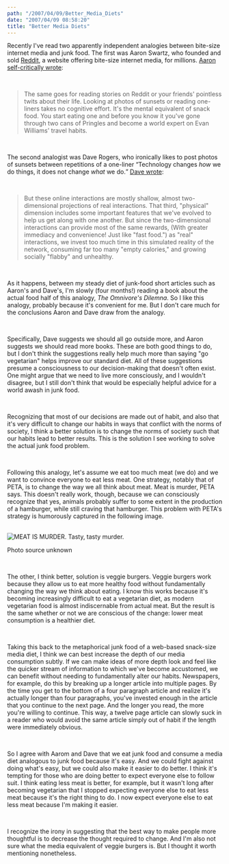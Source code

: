 ```yaml
---
path: "/2007/04/09/Better_Media_Diets" 
date: "2007/04/09 08:58:20" 
title: "Better Media Diets" 
---
```

<p>Recently I've read two apparently independent analogies between bite-size internet media and junk food. The first was Aaron Swartz, who founded and sold <a href="http://reddit.com/">Reddit</a>, a website offering bite-size internet media, for millions. <a href="http://www.aaronsw.com/weblog/everythinggood">Aaron self-critically wrote</a>:</p><br><blockquote><p>The same goes for reading stories on Reddit or your friends' pointless twits about their life. Looking at photos of sunsets or reading one-liners takes no cognitive effort. It's the mental equivalent of snack food. You start eating one and before you know it you've gone through two cans of Pringles and become a world expert on Evan Williams' travel habits.</p></blockquote><br><p>The second analogist was Dave Rogers, who ironically likes to post photos of sunsets between repetitions of a one-liner <q>Technology changes <i>how</i> we do things, it does not change <i>what</i> we do.</q> <a href="http://homepage.mac.com/dave_rogers/GHD03-07.html#note_3188">Dave wrote</a>:</p><br><blockquote><p>But these online interactions are mostly shallow, almost two-dimensional projections of real interactions. That third, "physical" dimension includes some important features that we've evolved to help us get along with one another. But since the two-dimensional interactions can provide most of the same rewards, (With greater immediacy and convenience! Just like "fast food.") as "real" interactions, we invest too much time in this simulated reality of the network, consuming far too many "empty calories," and growing socially "flabby" and unhealthy.</p></blockquote><br><p>As it happens, between my steady diet of junk-food short articles such as Aaron's and Dave's, I'm slowly (four months!) reading a book about the actual food half of this analogy, <cite>The Omnivore's Dilemna</cite>. So I like this analogy, probably because it's convenient for me. But I don't care much for the conclusions Aaron and Dave draw from the analogy.</p><br><p>Specifically, Dave suggests we should all go outside more, and Aaron suggests we should read more books. These are both good things to do, but I don't think the suggestions really help much more than saying "go vegetarian" helps improve our standard diet. All of these suggestions presume a consciousness to our decision-making that doesn't often exist. One might argue that we need to live more consciously, and I wouldn't disagree, but I still don't think that would be especially helpful advice for a world awash in junk food.</p><br><p>Recognizing that most of our decisions are made out of habit, and also that it's very difficult to change our habits in ways that conflict with the norms of society, I think a better solution is to change the norms of society such that our habits lead to better results. This is the solution I see working to solve the actual junk food problem.</p><br><p>Following this analogy, let's assume we eat too much meat (we do) and we want to convince everyone to eat less meat. One strategy, notably that of PETA, is to change the way we all think about meat. Meat is murder, PETA says. This doesn't really work, though, because we can consciously recognize that yes, animals probably suffer to some extent in the production of a hamburger, while still craving that hamburger. This problem with PETA's strategy is humorously captured in the following image.</p><br><img src="http://typewriting.org/image/article/content/meat_is_murder.jpg"  alt="MEAT IS MURDER. Tasty, tasty murder." /><br><p class="caption">Photo source unknown</p><br><p>The other, I think better, solution is veggie burgers. Veggie burgers work because they allow us to eat more healthy food without fundamentally changing the way we think about eating. I know this works because it's becoming increasingly difficult to eat a vegetarian diet, as modern vegetarian food is almost indiscernable from actual meat. But the result is the same whether or not we are conscious of the change: lower meat consumption is a healthier diet.</p><br><p>Taking this back to the metaphorical junk food of a web-based snack-size media diet, I think we can best increase the depth of our media consumption subtly. If we can make ideas of more depth look and feel like the quicker stream of information to which we've become accustomed, we can benefit without needing to fundamentally alter our habits. Newspapers, for example, do this by breaking up a longer article into multiple pages. By the time you get to the bottom of a four paragraph article and realize it's actually longer than four paragraphs, you've invested enough in the article that you continue to the next page. And the longer you read, the more you're willing to continue. This way, a twelve page article can slowly suck in a reader who would avoid the same article simply out of habit if the length were immediately obvious.</p><br><p>So I agree with Aarom and Dave that we eat junk food and consume a media diet analogous to junk food because it's easy. And we could fight against doing what's easy, but we could also make it easier to do better. I think it's tempting for those who are doing better to expect everyone else to follow suit. I think eating less meat is better, for example, but it wasn't long after becoming vegetarian that I stopped expecting everyone else to eat less meat because it's the right thing to do. I now expect everyone else to eat less meat because I'm making it easier.</p><br><p>I recognize the irony in suggesting that the best way to make people more thoughtful is to decrease the thought required to change. And I'm also not sure what the media equivalent of veggie burgers is. But I thought it worth mentioning nonetheless.</p>